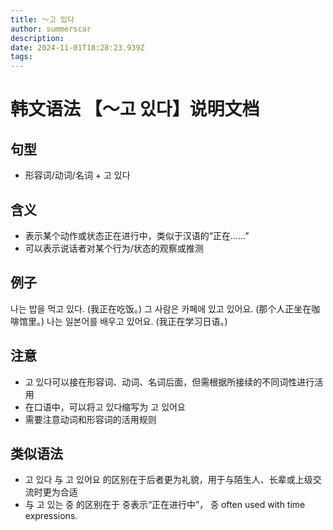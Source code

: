```yaml
---
title: 〜고 있다
author: summerscar
description:
date: 2024-11-01T18:28:23.939Z
tags:
---
```


# 韩文语法 【〜고 있다】说明文档

## 句型
- 形容词/动词/名词 + 고 있다

## 含义
- 表示某个动作或状态正在进行中，类似于汉语的“正在……”
- 可以表示说话者对某个行为/状态的观察或推测

## 例子
<Speak>나는 밥을 먹고 있다.</Speak> (我正在吃饭。)
<Speak>그 사람은 카페에 있고 있어요.</Speak> (那个人正坐在咖啡馆里。)
<Speak>나는 일본어를 배우고 있어요.</Speak> (我正在学习日语。)

## 注意
- 고 있다可以接在形容词、动词、名词后面，但需根据所接续的不同词性进行活用
- 在口语中，可以将고 있다缩写为 고 있어요
- 需要注意动词和形容词的活用规则

## 类似语法
- 고 있다 与 고 있어요 的区别在于后者更为礼貌，用于与陌生人、长辈或上级交流时更为合适
- 与 고 있는 중 的区别在于 중表示“正在进行中”， 중 often used with time expressions.